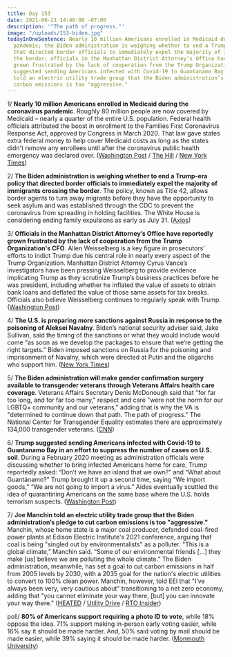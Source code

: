 ```yaml
---
title: Day 153
date: 2021-06-21 14:48:00 -07:00
description: '"The path of progress."'
image: "/uploads/153-biden.jpg"
todayInOneSentence: Nearly 10 million Americans enrolled in Medicaid during the coronavirus
  pandemic; the Biden administration is weighing whether to end a Trump-era policy
  that directed border officials to immediately expel the majority of immigrants crossing
  the border; officials in the Manhattan District Attorney’s Office have reportedly
  grown frustrated by the lack of cooperation from the Trump Organization's CFO; Trump
  suggested sending Americans infected with Covid-19 to Guantanamo Bay; and Joe Manchin
  told an electric utility trade group that the Biden administration’s pledge to cut
  carbon emissions is too "aggressive."
---
```


1/ **Nearly 10 million Americans enrolled in Medicaid during the coronavirus pandemic**. Roughly 80 million people are now covered by Medicaid – nearly a quarter of the entire U.S. population. Federal health officials attributed the boost in enrollment to the Families First Coronavirus Response Act, approved by Congress in March 2020. That law gave states extra federal money to help cover Medicaid costs as long as the states didn't remove any enrollees until after the coronavirus public health emergency was declared over. ([Washington Post](https://www.washingtonpost.com/health/medicaid-enrollment-during-the-pandemic/2021/06/21/8ee670d6-d27e-11eb-9f29-e9e6c9e843c6_story.html) / [The Hill](https://thehill.com/policy/healthcare/559428-medicaid-enrollment-reaches-high-of-74m-americans-during-pandemic) / [New York Times](https://www.nytimes.com/2021/06/21/us/politics/medicaid-covid-pandemic.html))

2/ **The Biden administration is weighing whether to end a Trump-era policy that directed border officials to immediately expel the majority of immigrants crossing the border**. The policy, known as Title 42, allows border agents to turn away migrants before they have the opportunity to seek asylum and was established through the CDC to prevent the coronavirus from spreading in holding facilities. The White House is considering ending family expulsions as early as July 31. ([Axios](https://www.axios.com/scoop-white-house-eyes-ending-migrant-family-expulsion-b6d0a178-001e-41e8-9f5b-17cc7547cccc.html))

3/ **Officials in the Manhattan District Attorney’s Office have reportedly grown frustrated by the lack of cooperation from the Trump Organization's CFO**. Allen Weisselberg is a key figure in prosecutors’ efforts to indict Trump due his central role in nearly every aspect of the Trump Organization. Manhattan District Attorney Cyrus Vance’s investigators have been pressing Weisselberg to provide evidence implicating Trump as they scrutinize Trump’s business practices before he was president, including whether he inflated the value of assets to obtain bank loans and deflated the value of those same assets for tax breaks. Officials also believe Weisselberg continues to regularly speak with Trump. ([Washington Post](https://www.washingtonpost.com/politics/2021/06/21/trump-investigation-weisselberg/))

4/ **The U.S. is preparing more sanctions against Russia in response to the poisoning of Aleksei Navalny**. Biden’s national security adviser said, Jake Sullivan, said the timing of the sanctions or what they would include would come “as soon as we develop the packages to ensure that we’re getting the right targets.” Biden imposed sanctions on Russia for the poisoning and imprisonment of Navalny, which were directed at Putin and the oligarchs who support him. ([New York Times](https://www.nytimes.com/2021/06/20/us/politics/russia-sanctions.html))

5/ **The Biden administration will make gender confirmation surgery available to transgender veterans through Veterans Affairs health care coverage**. Veterans Affairs Secretary Denis McDonough said that "for far too long, and for far too many," respect and care "were not the norm for our LGBTQ\+ community and our veterans," adding that is why the VA is "determined to continue down that path. The path of progress." The National Center for Transgender Equality estimates there are approximately 134,000 transgender veterans. ([CNN](https://www.cnn.com/2021/06/19/politics/veterans-affairs-gender-confirmation-surgery/index.html))

6/ **Trump suggested sending Americans infected with Covid-19 to Guantanamo Bay in an effort to suppress the number of cases  on U.S. soil**. During a February 2020 meeting as administration officials were discussing whether to bring infected Americans home for care, Trump reportedly asked: “Don’t we have an island that we own?” and “What about Guantánamo?” Trump brought it up a second time, saying “We import goods,” “We are not going to import a virus.” Aides eventually scuttled the idea of quarantining Americans on the same base where the U.S. holds terrorism suspects. ([Washington Post](https://www.washingtonpost.com/health/2021/06/21/abutaleb-paletta-book-nightmare-scenario-trump-covid/))

7/ **Joe Manchin told an electric utility trade group that the Biden administration’s pledge to cut carbon emissions is too "aggressive."** Manchin, whose home state is a major coal producer, defended coal-fired power plants at Edison Electric Institute's 2021 conference, arguing that coal is being "singled out by environmentalists" as a polluter. "This is a global climate,” Manchin said. “Some of our environmental friends \[...\] they make \[us\] believe we are polluting the whole climate.” The Biden administration, meanwhile, has set a goal to cut carbon emissions in half from 2005 levels by 2030, with a 2035 goal for the nation's electric utilities to convert to 100% clean power. Manchin, however, told EEI that "I’ve always been very, very cautious about" transitioning to a net zero economy, adding that "you cannot eliminate your way there, \[but\] you can innovate your way there." ([HEATED](https://heated.world/p/manchin-says-climate-goals-too-aggressive) / [Utility Drive](https://www.utilitydive.com/news/manchin-defends-coal-fired-plants-expresses-concern-over-aggressive-bide/601707/) / [RTO Insider](https://www.rtoinsider.com/articles/27967-overheard-at-eei-road-to-netzero-conference))

poll/ **80% of Americans support requiring a photo ID to vote**, while 18% oppose the idea. 71% support making in-person early voting easier, while 16% say it should be made harder. And, 50% said voting by mail should be made easier, while 39% saying it should be made harder. ([Monmouth University](https://www.monmouth.edu/polling-institute/reports/monmouthpoll_us_062121/))